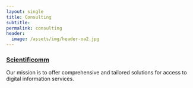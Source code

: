 ```yaml
---
layout: single
title: Consulting
subtitle:
permalink: consulting 
header:
  image: /assets/img/header-oa2.jpg
---
```


### [Scientificomm](http://scientificomm.info/)

Our mission is to offer comprehensive and tailored solutions for access to digital information services. 